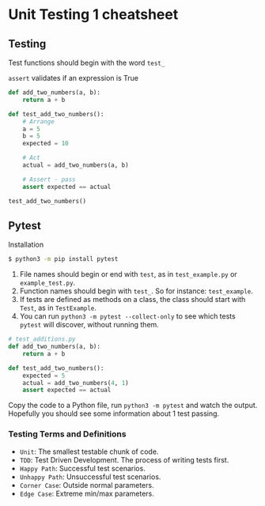 # Unit Testing 1 cheatsheet

## Testing

Test functions should begin with the word `test_`

`assert` validates if an expression is True

```python
def add_two_numbers(a, b):
    return a + b

def test_add_two_numbers():
    # Arrange
    a = 5
    b = 5
    expected = 10

    # Act
    actual = add_two_numbers(a, b)

    # Assert - pass
    assert expected == actual

test_add_two_numbers()
```

## Pytest

Installation

```sh
$ python3 -m pip install pytest
```

1. File names should begin or end with `test`, as in `test_example.py` or `example_test.py`.
1. Function names should begin with `test_`. So for instance: `test_example`.
1. If tests are defined as methods on a class, the class should start with `Test`, as in `TestExample`.
1. You can run `python3 -m pytest --collect-only` to see which tests `pytest` will discover, without running them.

```python
# test_additions.py
def add_two_numbers(a, b):
    return a + b

def test_add_two_numbers():
    expected = 5
    actual = add_two_numbers(4, 1)
    assert expected == actual
```

Copy the code to a Python file, run `python3 -m pytest` and watch the output. Hopefully you should see some information about 1 test passing.

### Testing Terms and Definitions

- `Unit`: The smallest testable chunk of code.
- `TDD`: Test Driven Development. The process of writing tests first.
- `Happy Path`: Successful test scenarios.
- `Unhappy Path`: Unsuccessful test scenarios.
- `Corner Case`: Outside normal parameters.
- `Edge Case`: Extreme min/max parameters.
